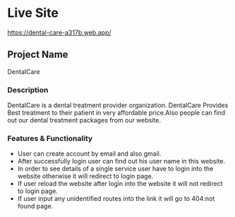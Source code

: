# Live Site
https://dental-care-a317b.web.app/


## Project Name
DentalCare


### Description
DentalCare is a dental treatment provider organization. DentalCare Provides Best treatment to their patient in very affordable price.Also people can find out our dental treatment packages from our website.

### Features & Functionality
* User can create account by email and also gmail.
* After successfully login user can find out his user name in this website.
* In order to see details of a single service user have to login into the website otherwise it will redirect to login page.
* If user reload the website after login into the website it will not redirect to login page.
* If user input any unidentified routes into the link it will go to 404:not found page.